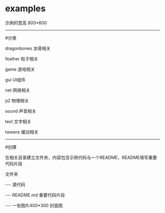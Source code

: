 # examples


示例的宽高 800*600

--------------------------

#分类

dragonbones 龙骨相关

feather 粒子相关

game 游戏相关

gui UI组件

net 网络相关

p2 物理相关

sound 声音相关

text 文字相关

tweens 缓动相关

-------------------------------

#创建

在相关目录建立文件夹，内容包含示例代码与一个README，README填写重要代码片段

文件夹

   --- 源代码
   
   --- README.md 重要代码片段
   
   --- 一张图片400*300 封面图


